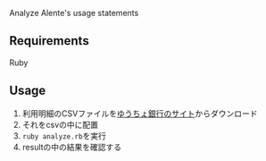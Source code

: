 Analyze Alente's usage statements

## Requirements
Ruby

## Usage
1. 利用明細のCSVファイルを[ゆうちょ銀行のサイト](https://www.jp-bank-card.jp/memx/web_meisai/top/index.html)からダウンロード
2. それをcsvの中に配置
3. `ruby analyze.rb`を実行
4. resultの中の結果を確認する